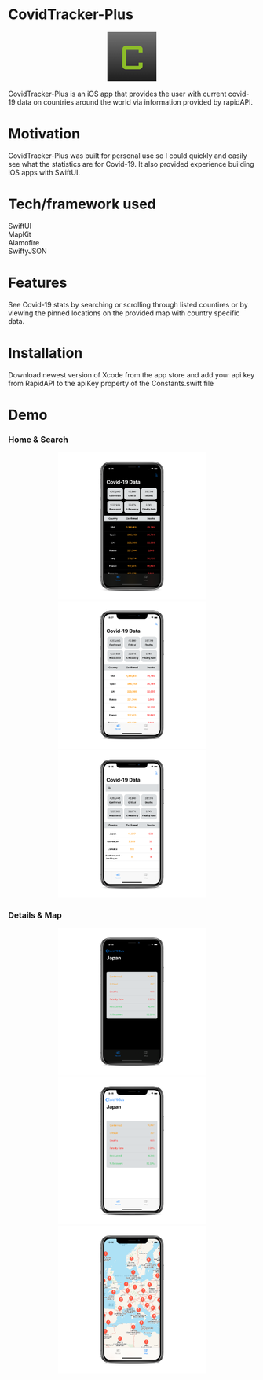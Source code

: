 # CovidTracker-Plus
<p align="center">
  <img src="/mockup/AppIcon.png?raw=true" width="100" height="100" alt="CovidTracker-Plus App Icon"/>
</p>
CovidTracker-Plus is an iOS app that provides the user with current covid-19 data on countries around the world via information provided by rapidAPI.

# Motivation
CovidTracker-Plus was built for personal use so I could quickly and easily see what the statistics are for Covid-19. It also provided experience building iOS apps with SwiftUI.

# Tech/framework used
SwiftUI <br />
MapKit <br />
Alamofire <br />
SwiftyJSON

# Features
See Covid-19 stats by searching or scrolling through listed countires or by viewing the pinned locations on the provided map with country specific data.

# Installation
Download newest version of Xcode from the app store and add your api key from RapidAPI to the apiKey property of the Constants.swift file

# Demo

### Home & Search
<p align="center">
  <img src="/mockup/home-dark.png?raw=true" width="300" height="300" alt="Home Screen Dark"/>
  <img src="/mockup/home-light.png?raw=true" width="300" height="300" alt="Home Screen Light"/>
  <img src="/mockup/search-light.png?raw=true" width="300" height="300" alt="Search Screen Light"/>
</p>

### Details & Map
<p align="center">
  <img src="/mockup/details.dark.png?raw=true" width="300" height="300" alt="Covid Details Screen Dark"/>
  <img src="/mockup/details.light.png?raw=true" width="300" height="300" alt="Covid Details Screen Light"/>
  <img src="/mockup/map-light.png?raw=true" width="300" height="300" alt="Covid Details Map Screen Light"/>
</p>
